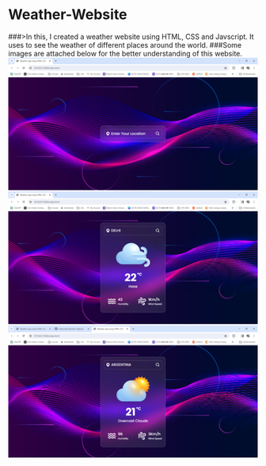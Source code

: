 # Weather-Website
###>In this, I created a weather website using HTML, CSS and Javscript. It uses to see the weather of different places around the world.
###Some images are attached below for the better understanding of this website.</h3>
<img src="Demo_1.png" >
<img src="Demo_2.png">
<img src="Demo_3.png">
